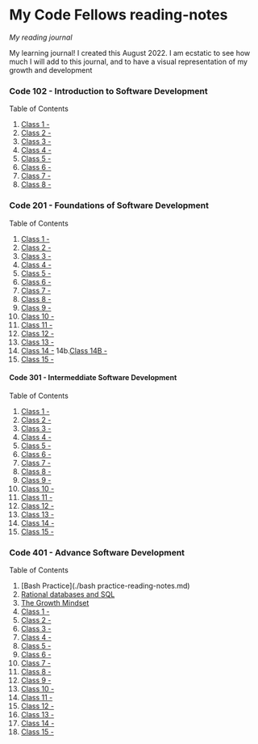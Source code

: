 # My Code Fellows reading-notes
*My reading journal*

My learning journal! I created this August 2022. I am ecstatic to see how much I will add to this journal, and to have a visual representation of my growth and development

### Code 102 - Introduction to Software Development

Table of Contents

1. [Class 1 -](./class1-readingnotes.md)
2. [Class 2 -](./class2-readingnotes.md)
3. [Class 3 -](./class3-readingnotes.md)
4. [Class 4 -](./class4-readingnotes.md)
5. [Class 5 -](./class5-readingnotes.md)
6. [Class 6 -](./class6-readingnotes.md)
7. [Class 7 -](./class7-readingnotes.md)
8. [Class 8 -](./class8-readingnotes.md)

### Code 201 - Foundations of Software Development

Table of Contents

1. [Class 1 -](./class01-reading-note.md)
2. [Class 2 -](./class02-reading-note.md)
3. [Class 3 -](./class03-reading-note.md)
4. [Class 4 -](./class04-reading-note.md)
5. [Class 5 -](./class05-reading-note.md)
6. [Class 6 -](./class06-reading-note.md)
7. [Class 7 -](./class07-reading-note.md)
8. [Class 8 -](./class08-reading-note.md)
9. [Class 9 -](./class09-reading-note.md)
10. [Class 10 -](./class10-reading-note.md)
11. [Class 11 -](./class11-reading-note.md)
12. [Class 12 -](./class12-reading-note.md)
13. [Class 13 -](./class13-reading-note.md)
14. [Class 14 -](./class14-reading-note.md)
14b.[Class 14B -](./class14B-reading-note.md)
15. [Class 15 -](./class15-reading-note.md)


#### Code 301 - Intermeddiate Software Development

Table of Contents

1. [Class 1 -](./class01-reading-notes.md)
2. [Class 2 -](./class02-reading-notes.md)
3. [Class 3 -](./class03-reading-notes.md)
4. [Class 4 -](./class04-reading-notes.md)
5. [Class 5 -](./class05-reading-notes.md)
6. [Class 6 -](./class06-reading-notes.md)
7. [Class 7 -](./class07-reading-notes.md)
8. [Class 8 -](./class08-reading-notes.md)
9. [Class 9 -](./class09-reading-notes.md)
10. [Class 10 -](./class10-reading-notes.md)
11. [Class 11 -](./class11-reading-notes.md)
12. [Class 12 -](./class12-reading-notes.md) 
13. [Class 13 -](./class13-reading-notes.md)
14. [Class 14 -](./class14-reading-notes.md)
15. [Class 15 -](./class15-reading-notes.md) 


### Code 401 - Advance Software Development

Table of Contents

1. [Bash Practice](./bash practice-reading-notes.md)
2. [Rational databases and SQL](./sql-reading-notes.md)
3. [The Growth Mindset](./growth-mindset-reading-notes.md) 
4. [Class 1 -](./Class001-reading-notes.md)
5. [Class 2 -]()
6. [Class 3 -]()
7. [Class 4 -]()
8. [Class 5 -]()
9. [Class 6 -]()
10. [Class 7 -]()
11. [Class 8 -]()
12. [Class 9 -]()
13. [Class 10 -]()
14. [Class 11 -]()
15. [Class 12 -]()
16. [Class 13 -]()
17. [Class 14 -]()
18. [Class 15 -]()
